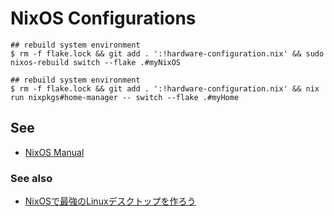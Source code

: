 # NixOS Configurations

```ShellSession
## rebuild system environment
$ rm -f flake.lock && git add . ':!hardware-configuration.nix' && sudo nixos-rebuild switch --flake .#myNixOS

## rebuild system environment
$ rm -f flake.lock && git add . ':!hardware-configuration.nix' && nix run nixpkgs#home-manager -- switch --flake .#myHome
```

## See
- [NixOS Manual](https://nixos.org/manual/nixos/stable/#ch-configuration)

### See also
- [NixOSで最強のLinuxデスクトップを作ろう](https://zenn.dev/asa1984/articles/nixos-is-the-best)

